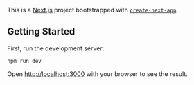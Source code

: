 This is a [Next.js](https://nextjs.org) project bootstrapped with [`create-next-app`](https://nextjs.org/docs/app/api-reference/cli/create-next-app).

## Getting Started

First, run the development server:


```npm run dev```


Open [http://localhost:3000](http://localhost:3000) with your browser to see the result.
